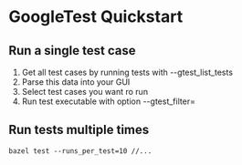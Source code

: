 # GoogleTest Quickstart

## Run a single test case

1. Get all test cases by running tests with --gtest_list_tests
2. Parse this data into your GUI
3. Select test cases you want ro run
4. Run test executable with option --gtest_filter=

## Run tests multiple times

`bazel test --runs_per_test=10 //...`
